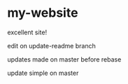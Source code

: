 # my-website

excellent site!


edit on update-readme branch


updates made on master before rebase

update simple on master
